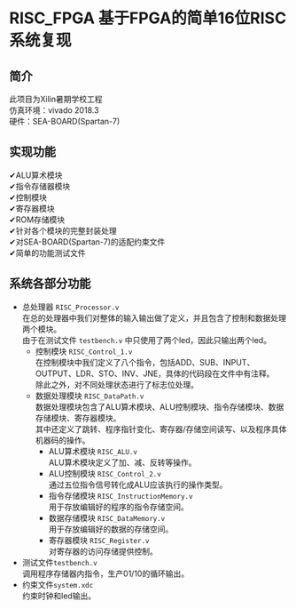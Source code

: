 RISC_FPGA 基于FPGA的简单16位RISC系统复现
===================================

简介
-----------------------------------
此项目为Xilin暑期学校工程<br>
仿真环境：vivado 2018.3<br>
硬件：SEA-BOARD(Spartan-7)<br>

实现功能
-----------------------------------
✔ALU算术模块<br>
✔指令存储器模块<br>
✔控制模块<br>
✔寄存器模块<br>
✔ROM存储模块<br>
✔针对各个模块的完整封装处理<br>
✔对SEA-BOARD(Spartan-7)的适配约束文件<br>
✔简单的功能测试文件<br>


系统各部分功能
-----------------------------------
* 总处理器  `RISC_Processor.v`<br>
在总的处理器中我们对整体的输入输出做了定义，并且包含了控制和数据处理两个模块。<br>
由于在测试文件 `testbench.v` 中只使用了两个led，因此只输出两个led。<br>
  * 控制模块  `RISC_Control_1.v`<br>
  在控制模块中我们定义了八个指令，包括ADD、SUB、INPUT、OUTPUT、LDR、STO、INV、JNE，具体的代码段在文件中有注释。<br>
  除此之外，对不同处理状态进行了标志位处理。<br> 
  * 数据处理模块  `RISC_DataPath.v`<br>
  数据处理模块包含了ALU算术模块、ALU控制模块、指令存储模块、数据存储模块、寄存器模块。<br>
  其中还定义了跳转、程序指针变化、寄存器/存储空间读写、以及程序具体机器码的操作。<br>
    * ALU算术模块  `RISC_ALU.v`<br>
    ALU算术模块定义了加、减、反转等操作。<br>
    * ALU控制模块  `RISC_Control_2.v`<br>
    通过五位指令信号转化成ALU应该执行的操作类型。<br>
    * 指令存储模块  `RISC_InstructionMemory.v`<br>
    用于存放编辑好的程序的指令存储空间。<br>
    * 数据存储模块  `RISC_DataMemory.v`<br>
    用于存放编辑好的数据的存储空间。<br>
    * 寄存器模块  `RISC_Register.v`<br>
    对寄存器的访问存储提供控制。<br>
* 测试文件`testbench.v`<br>
调用程序存储器内指令，生产01/10的循环输出。<br>
* 约束文件`system.xdc`<br>
约束时钟和led输出。<br>
